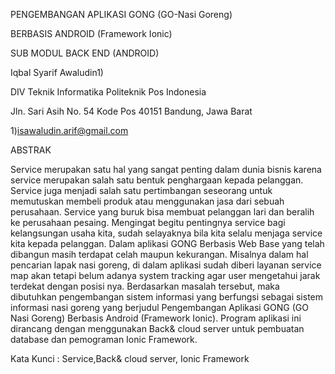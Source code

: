 PENGEMBANGAN APLIKASI GONG (GO-Nasi Goreng)

BERBASIS ANDROID (Framework Ionic)

SUB MODUL BACK END (ANDROID)

Iqbal Syarif Awaludin1) 

DIV Teknik Informatika Politeknik Pos Indonesia

Jln. Sari Asih No. 54 Kode Pos 40151 Bandung, Jawa Barat

1)isawaludin.arif@gmail.com 

ABSTRAK 

Service merupakan satu hal yang sangat penting dalam dunia bisnis karena service merupakan salah satu bentuk penghargaan kepada pelanggan. Service juga menjadi salah satu pertimbangan seseorang untuk memutuskan membeli produk atau menggunakan jasa dari sebuah perusahaan. Service yang buruk bisa membuat pelanggan lari dan beralih ke perusahaan pesaing. Mengingat begitu pentingnya service bagi kelangsungan usaha kita, sudah selayaknya bila kita selalu menjaga service kita kepada pelanggan.
Dalam aplikasi GONG Berbasis Web Base yang telah dibangun masih terdapat celah maupun kekurangan. Misalnya dalam hal pencarian lapak nasi goreng, di dalam aplikasi sudah diberi layanan service map akan tetapi belum adanya system tracking agar user mengetahui jarak terdekat dengan posisi nya. Berdasarkan masalah tersebut, maka dibutuhkan pengembangan sistem informasi yang berfungsi sebagai sistem informasi nasi goreng yang berjudul Pengembangan Aplikasi GONG (GO Nasi Goreng) Berbasis Android (Framework Ionic). Program aplikasi ini dirancang dengan menggunakan Back& cloud server untuk pembuatan database dan pemograman Ionic Framework.

Kata Kunci : Service,Back& cloud server, Ionic Framework

